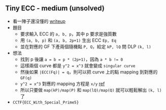 ## Tiny ECC - medium (unsolved)

* 看一陣子還沒懂的 [writeup](https://github.com/r00tstici/writeups/tree/master/cryptoCTF_2021/tiny_ecc#deal-with-singular-curve)
* 題目
    * 要求輸入 ECC 的 `a, b, p`，其中 p 要求是強質數
    * 用 `(a, b, p)` 和 `(a, b, 2p+1)` 生出 ECC `Ep, Eq`
    * 並在對應的 GF 下產兩個隨機點 `P, Q`，給定 `kP, lQ` 問 DLP `(k, l)`
* 想法
    * 找到 p 後讓 `a = b = p * (2p+1)`，因為 `a * b != 0`
    * 這樣兩個 curve 都是 `y^2 = x^3` 就會變成 `singular curve`
    * 然後如果 `|ECC(Fq)| = q`，則可以把 curve 上的點 mapping 到對應的 `GF(q)`
    * `y^2 = x^3` 對應的 mapping 方程是 `x/y` [ref](./Singular.md)
    * 所以只要做 `map(kP)/map(P)` 和 `map(lQ)/map(Q)` 就可以輕鬆解出 `(k, l)` 了
* `CCTF{ECC_With_Special_Prime5}`
